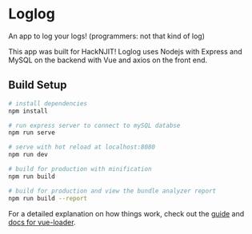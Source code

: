 # Loglog

An app to log your logs! (programmers: not that kind of log)

This app was built for HackNJIT! Loglog uses Nodejs with Express and MySQL on the backend with Vue and axios on the front end. 

## Build Setup

``` bash
# install dependencies
npm install

# run express server to connect to mySQL databse
npm run serve

# serve with hot reload at localhost:8080
npm run dev

# build for production with minification
npm run build

# build for production and view the bundle analyzer report
npm run build --report
```

For a detailed explanation on how things work, check out the [guide](http://vuejs-templates.github.io/webpack/) and [docs for vue-loader](http://vuejs.github.io/vue-loader).
